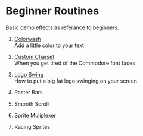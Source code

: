 # Beginner Routines

Basic demo effects as referance to beginners.   

1. [Colorwash](colorwash)   
   Add a little color to your text
   
2. [Custom Charset](custom-charset)   
 	When you get tired of the Commodore font faces 
 	 
3. [Logo Swing](logo-swing)  
	How to put a big fat logo swinging on your screen
	
5. Raster Bars  
6. Smooth Scroll
7. Sprite Muliplexer
8. Racing Sprites
   